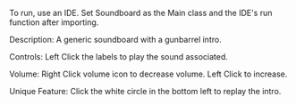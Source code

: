 To run, use an IDE. Set Soundboard as the Main class and the IDE's run function after importing.

Description:
A generic soundboard with a gunbarrel intro.

Controls:
	Left Click the labels to play the sound associated.

Volume:
	Right Click volume icon to decrease volume.
	Left Click to increase.

Unique Feature:
	Click the white circle in the bottom left to replay the intro.
